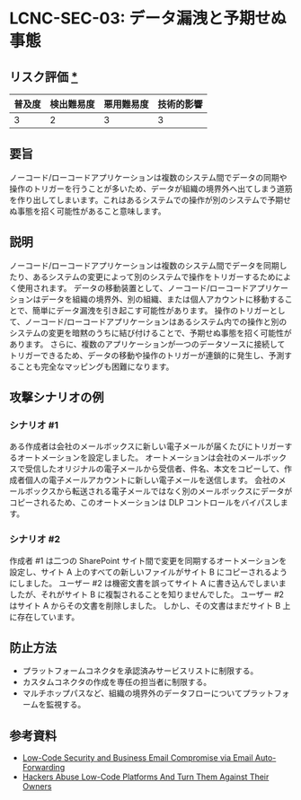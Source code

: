 # LCNC-SEC-03: データ漏洩と予期せぬ事態

## リスク評価 [*](https://owasp.org/www-project-top-ten/2017/Note_About_Risks)

| 普及度 | 検出難易度 | 悪用難易度 | 技術的影響 |
| --- | --- | --- | --- |
| 3 | 2 | 3 | 3 |

## 要旨

ノーコード/ローコードアプリケーションは複数のシステム間でデータの同期や操作のトリガーを行うことが多いため、データが組織の境界外へ出てしまう道筋を作り出してしまいます。これはあるシステムでの操作が別のシステムで予期せぬ事態を招く可能性があること意味します。

## 説明

ノーコード/ローコードアプリケーションは複数のシステム間でデータを同期したり、あるシステムの変更によって別のシステムで操作をトリガーするためによく使用されます。
データの移動装置として、ノーコード/ローコードアプリケーションはデータを組織の境界外、別の組織、または個人アカウントに移動することで、簡単にデータ漏洩を引き起こす可能性があります。
操作のトリガーとして、ノーコード/ローコードアプリケーションはあるシステム内での操作と別のシステムの変更を暗黙のうちに結び付けることで、予期せぬ事態を招く可能性があります。
さらに、複数のアプリケーションが一つのデータソースに接続してトリガーできるため、データの移動や操作のトリガーが連鎖的に発生し、予測することも完全なマッピングも困難になります。

## 攻撃シナリオの例

### シナリオ #1

ある作成者は会社のメールボックスに新しい電子メールが届くたびにトリガーするオートメーションを設定しました。
オートメーションは会社のメールボックスで受信したオリジナルの電子メールから受信者、件名、本文をコピーして、作成者個人の電子メールアカウントに新しい電子メールを送信します。
会社のメールボックスから転送される電子メールではなく別のメールボックスにデータがコピーされるため、このオートメーションは DLP コントロールをバイパスします。

### シナリオ #2

作成者 #1 は二つの SharePoint サイト間で変更を同期するオートメーションを設定し、サイト A 上のすべての新しいファイルがサイト B にコピーされるようにしました。
ユーザー #2 は機密文書を誤ってサイト A に書き込んでしまいましたが、それがサイト B に複製されることを知りませんでした。
ユーザー #2 はサイト A からその文書を削除しました。
しかし、その文書はまだサイト B 上に存在しています。

## 防止方法

- プラットフォームコネクタを承認済みサービスリストに制限する。
- カスタムコネクタの作成を専任の担当者に制限する。
- マルチホップパスなど、組織の境界外のデータフローについてプラットフォームを監視する。

## 参考資料

- [Low-Code Security and Business Email Compromise via Email Auto-Forwarding](https://www.zenity.io/blog/low-code-security-and-business-email-compromise-via-email-auto-forwarding/)
- [Hackers Abuse Low-Code Platforms And Turn Them Against Their Owners](https://www.zenity.io/blog/hackers-abuse-low-code-platforms-and-turn-them-against-their-owners/)
